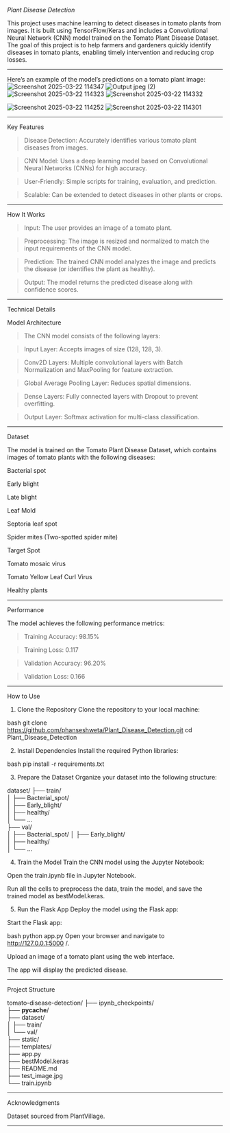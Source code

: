 *Plant Disease Detection*

This project uses machine learning to detect diseases in tomato plants from images. It is built using TensorFlow/Keras and includes a Convolutional Neural Network (CNN) model trained on the Tomato Plant Disease Dataset. The goal of this project is to help farmers and gardeners quickly identify diseases in tomato plants, enabling timely intervention and reducing crop losses.


--------------------------------------------------------------------------------------------

Here’s an example of the model’s predictions on a tomato plant image:
![Screenshot 2025-03-22 114347](https://github.com/user-attachments/assets/9614fb1e-6a9e-4e2d-9a75-2be25da689c1)
![Output jpeg (2)](https://github.com/user-attachments/assets/844fa80d-ab20-47ea-86eb-20c0d55b59ea)
![Screenshot 2025-03-22 114323](https://github.com/user-attachments/assets/e0502c74-1380-46ed-a7da-6c5125d24f49)
![Screenshot 2025-03-22 114332](https://github.com/user-attachments/assets/658f96a3-dbe0-4e3f-a534-38fa3eacda25)

![Screenshot 2025-03-22 114252](https://github.com/user-attachments/assets/b0aae586-e34b-4355-9769-ed37fa45dc26)
![Screenshot 2025-03-22 114301](https://github.com/user-attachments/assets/6e7c3eaf-cb78-43c6-a6dc-8637dd537a6a)


--------------------------------------------------------------------------------------------
Key Features

>Disease Detection: Accurately identifies various tomato plant diseases from images.

>CNN Model: Uses a deep learning model based on Convolutional Neural Networks (CNNs) for high accuracy.

>User-Friendly: Simple scripts for training, evaluation, and prediction.

>Scalable: Can be extended to detect diseases in other plants or crops.

--------------------------------------------------------------------------------------------

How It Works

>Input: The user provides an image of a tomato plant.

>Preprocessing: The image is resized and normalized to match the input requirements of the CNN model.

>Prediction: The trained CNN model analyzes the image and predicts the disease (or identifies the plant as healthy).

>Output: The model returns the predicted disease along with confidence scores.

--------------------------------------------------------------------------------------------

Technical Details

 Model Architecture
   
   >The CNN model consists of the following layers:

   >Input Layer: Accepts images of size (128, 128, 3).

   >Conv2D Layers: Multiple convolutional layers with Batch Normalization and MaxPooling 
    for feature extraction.

   >Global Average Pooling Layer: Reduces spatial dimensions.

   >Dense Layers: Fully connected layers with Dropout to prevent overfitting.

   >Output Layer: Softmax activation for multi-class classification.  

------------------------------------------------------------------------------


Dataset

The model is trained on the Tomato Plant Disease Dataset, which contains images of tomato plants with the following diseases:

Bacterial spot

Early blight

Late blight

Leaf Mold

Septoria leaf spot

Spider mites (Two-spotted spider mite)

Target Spot

Tomato mosaic virus

Tomato Yellow Leaf Curl Virus

Healthy plants

----------------------------------------------------------------------------------------
Performance

The model achieves the following performance metrics:

  >Training Accuracy: 98.15%

  >Training Loss: 0.117

  >Validation Accuracy: 96.20%

  >Validation Loss: 0.166

----------------------------------------------------------------------------------------
How to Use

1. Clone the Repository
Clone the repository to your local machine:

bash
git clone https://github.com/phanseshweta/Plant_Disease_Detection.git
cd Plant_Disease_Detection


2. Install Dependencies
Install the required Python libraries:

bash
pip install -r requirements.txt


3. Prepare the Dataset
Organize your dataset into the following structure:


dataset/
├── train/                
│   ├── Bacterial_spot/  
│   ├── Early_blight/    
│   ├── healthy/         
│   └── ...             
├── val/                  
│   ├── Bacterial_spot/ 
│   ├── Early_blight/     
│   ├── healthy/          
│   └── ...              


4. Train the Model
Train the CNN model using the Jupyter Notebook:

Open the train.ipynb file in Jupyter Notebook.

Run all the cells to preprocess the data, train the model, and save the trained model as bestModel.keras.



5. Run the Flask App
Deploy the model using the Flask app:

Start the Flask app:

bash
python app.py
Open your browser and navigate to http://127.0.0.1:5000 /.

Upload an image of a tomato plant using the web interface.

The app will display the predicted disease.

-------------------------------------------------------------------------------------------
 Project Structure


tomato-disease-detection/
├── ipynb_checkpoints/        
├── __pycache__/            
├── dataset/             
│   ├── train/          
│   └── val/                 
├── static/                  
├── templates/              
├── app.py                   
├── bestModel.keras          
├── README.md               
├── test_image.jpg        
└── train.ipynb            

-------------------------------------------------------------------------------------

 Acknowledgments

Dataset sourced from PlantVillage.


--------------------------------------------------------------------------------------


